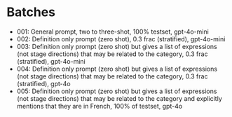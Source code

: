 # Batches
- 001: General prompt, two to three-shot, 100% testset, gpt-4o-mini
- 002: Definition only prompt (zero shot), 0.3 frac (stratified), gpt-4o-mini
- 003: Definition only prompt (zero shot) but gives a list of expressions (not stage directions) that may be related to the category, 0.3 frac (stratified), gpt-4o-mini
- 004: Definition only prompt (zero shot) but gives a list of expressions (not stage directions) that may be related to the category, 0.3 frac (stratified), gpt-4o
- 005: Definition only prompt (zero shot) but gives a list of expressions (not stage directions) that may be related to the category and explicitly mentions that they are in French, 100% of testset, gpt-4o
